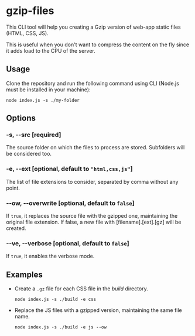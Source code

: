 # gzip-files
This CLI tool will help you creating a Gzip version of web-app static files (HTML, CSS, JS).

This is useful when you don't want to compress the content on the fly since it adds load to the CPU of the server.

## Usage
Clone the repository and run the following command using CLI (Node.js must be installed in your machine):
```
node index.js -s ./my-folder
```

## Options
### -s, --src [required]
The source folder on which the files to process are stored. Subfolders will be considered too.

### -e, --ext [optional, default to `"html,css,js"`]
The list of file extensions to consider, separated by comma without any point.

### --ow, --overwrite [optional, default to `false`]
If `true`, it replaces the source file with the gzipped one, maintaining the original file extension. If false, a new file with [filename].[ext].[gz] will be created.

### --ve, --verbose [optional, default to `false`]
If `true`, it enables the verbose mode.

## Examples
- Create a `.gz` file for each CSS file in the _build_ directory.
  ```
  node index.js -s ./build -e css
  ```
 
- Replace the JS files with a gzipped version, maintaining the same file name.
  ```
  node index.js -s ./build -e js --ow
  ```
